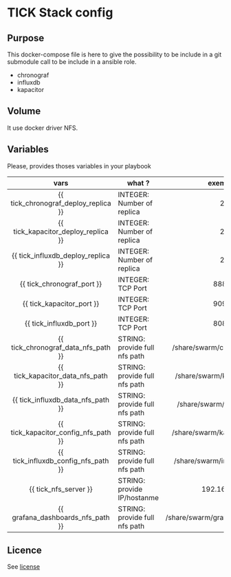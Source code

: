 # TICK Stack config

## Purpose
This docker-compose file is here to give the possibility to be include in a git submodule call to be include in a ansible role.
 * chronograf
 * influxdb
 * kapacitor

## Volume
It use docker driver NFS.

## Variables
Please, provides thoses variables in your playbook

| vars | what ? | exemple |
|:------:|--------|:-------:|
| {{ tick_chronograf_deploy_replica }} | INTEGER: Number of replica       |    2     |
| {{ tick_kapacitor_deploy_replica }} | INTEGER: Number of replica       |    2     |
| {{ tick_influxdb_deploy_replica }} | INTEGER: Number of replica       |    2     |
| {{ tick_chronograf_port }} | INTEGER: TCP Port      |   8888      |
| {{ tick_kapacitor_port }} | INTEGER: TCP Port      |   9092      |
| {{ tick_influxdb_port }} | INTEGER: TCP Port      |   8086      |
| {{ tick_chronograf_data_nfs_path }}      | STRING: provide full nfs path       | /share/swarm/chronograf/data |
| {{ tick_kapacitor_data_nfs_path }}      | STRING: provide full nfs path       | /share/swarm/kapacitor/data |
| {{ tick_influxdb_data_nfs_path }}      | STRING: provide full nfs path       | /share/swarm/influxdb/data |
| {{ tick_kapacitor_config_nfs_path }}      | STRING: provide full nfs path       | /share/swarm/kapacitor/config |
| {{ tick_influxdb_config_nfs_path }}      | STRING: provide full nfs path       | /share/swarm/influxdb/config |
| {{ tick_nfs_server }}      | STRING: provide IP/hostanme | 192.168.0.2 |
| {{ grafana_dashboards_nfs_path }}      | STRING: provide full nfs path | /share/swarm/grafana/dashboards |










## Licence
See [license](license.md)